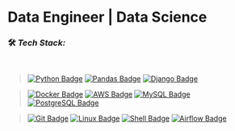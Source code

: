 # Data Engineer | Data Science


### 🛠️ **_Tech Stack:_**
<br>

> [![Python Badge](https://img.shields.io/badge/-Python-14354c?style=for-the-badge&labelColor=222222&logo=Python&logoColor=ffffff)](#)
[![Pandas  Badge](https://img.shields.io/badge/-Pandas-764ABC?style=for-the-badge&labelColor=222222&logo=Pandas&logoColor=ffffff)](#)
[![Django Badge](https://img.shields.io/badge/-Django-092E20?style=for-the-badge&labelColor=222222&logo=django&logoColor=ffffff)](#)

> [![Docker Badge](https://img.shields.io/badge/-Docker-61DBFB?style=for-the-badge&labelColor=222222&logo=Docker&logoColor=61DBFB)](#)
[![AWS Badge](https://img.shields.io/badge/AWS-E44D2A?style=for-the-badge&labelColor=222222&logo=amazon-aws&logoColor=white)](#)
[![MySQL Badge](https://img.shields.io/badge/MySQL-005C84?style=for-the-badge&labelColor=222222&logo=mysql&logoColor=white)](#)
[![PostgreSQL Badge](https://img.shields.io/badge/PostgreSQL-316192?style=for-the-badge&labelColor=222222&logo=postgresql&logoColor=white)](#)

> [![Git Badge](https://img.shields.io/badge/-git-E63758?style=for-the-badge&labelColor=222222&logo=git&logoColor=ffffff)](#)
[![Linux Badge](https://img.shields.io/badge/-Linux-ff00ff?style=for-the-badge&labelColor=222222&logo=linux&logoColor=ff00ff)](#)
[![Shell Badge](https://img.shields.io/badge/Shell_Script-1111111?style=for-the-badge&labelColor=222222&logo=gnu-bash&logoColor=1111111)](#)
[![Airflow Badge](https://img.shields.io/badge/Airflow-017CEE?style=for-the-badge&labelColor=222222&logo=Apache%20Airflow&logoColor=white)](#)
<br>
